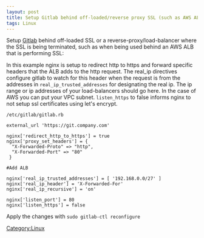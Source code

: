 ```yaml
---
layout: post 
title: Setup Gitlab behind off-loaded/reverse proxy SSL (such as AWS ALB)
tags: Linux
---
```


Setup [Gitlab](http://gitlab.com) behind off-loaded SSL or a
reverse-proxy/load-balancer where the SSL is being terminated, such as
when being used behind an AWS ALB that is performing SSL:

In this example nginx is setup to redirect http to https and forward
specific headers that the ALB adds to the http request. The real\_ip
directives configure gitlab to watch for this header when the request is
from the addresses in `real_ip_trusted_addresses` for designating the
real ip. The ip range or ip addresses of your load-balancers should go
here. In the case of AWS you can put your VPC subnet. `listen_https` to
false informs nginx to not setup ssl certificates using let\'s encrypt.

`/etc/gitlab/gitlab.rb`

    external_url 'https://git.company.com'

    nginx['redirect_http_to_https'] = true
    nginx['proxy_set_headers'] = {
      "X-Forwarded-Proto" => "http",
      "X-Forwarded-Port" => "80"
     }

    #Add ALB

    nginx['real_ip_trusted_addresses'] = [ '192.168.0.0/27' ]
    nginx['real_ip_header'] = 'X-Forwarded-For'
    nginx['real_ip_recursive'] = 'on'

    nginx['listen_port'] = 80
    nginx['listen_https'] = false

Apply the changes with `sudo gitlab-ctl reconfigure`

[Category:Linux](Category:Linux "wikilink")
